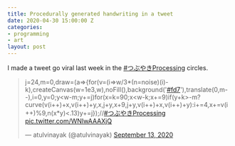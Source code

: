 ```yaml
---
title: Procedurally generated handwriting in a tweet
date: 2020-04-30 15:00:00 Z
categories:
- programming
- art
layout: post
---
```


I made a tweet go viral last week in the [#つぶやきProcessing](https://twitter.com/hashtag/%E3%81%A4%E3%81%B6%E3%82%84%E3%81%8DProcessing?src=hashtag_click) circles. 

<blockquote class="twitter-tweet"><p lang="cy" dir="ltr">j=24,m=0,draw=(a=&gt;{for(v=(i=&gt;w/3*(n=noise)(i)-k),createCanvas(w=1e3,w),noFill(),background(&#39;<a href="[https://twitter.com/hashtag/fd7?src=hash&amp;ref_src=twsrc%5Etfw](https://twitter.com/hashtag/fd7?src=hash&amp;ref_src=twsrc%5Etfw "https://twitter.com/hashtag/fd7?src=hash&amp;ref_src=twsrc%5Etfw")">#fd7</a>&#39;),translate(0,m--),i=0,y=0;y&lt;w-m;y+=j)for(x=k=90;x&lt;w-k;x+=9)if(y+k&gt;-m?curve(v(i++)+x,v(i++)+y,x,j+y,x+9,j+y,v(i++)+x,v(i++)+y):i+=4,x+=v(i++)%9,n(x*y)&lt;.13)y+=j});//<a href="[https://twitter.com/hashtag/%E3%81%A4%E3%81%B6%E3%82%84%E3%81%8DProcessing?src=hash&amp;ref_src=twsrc%5Etfw](https://twitter.com/hashtag/%E3%81%A4%E3%81%B6%E3%82%84%E3%81%8DProcessing?src=hash&amp;ref_src=twsrc%5Etfw "https://twitter.com/hashtag/%E3%81%A4%E3%81%B6%E3%82%84%E3%81%8DProcessing?src=hash&amp;ref_src=twsrc%5Etfw")">#つぶやきProcessing</a> <a href="https://t.co/WNIwAAAXjQ">pic.twitter.com/WNIwAAAXjQ</a></p>&mdash; atulvinayak (@atulvinayak) <a href="[https://twitter.com/atulvinayak/status/1305116417419653120?ref_src=twsrc%5Etfw](https://twitter.com/atulvinayak/status/1305116417419653120?ref_src=twsrc%5Etfw "https://twitter.com/atulvinayak/status/1305116417419653120?ref_src=twsrc%5Etfw")">September 13, 2020</a></blockquote> <script async src="[https://platform.twitter.com/widgets.js](https://platform.twitter.com/widgets.js "https://platform.twitter.com/widgets.js")" charset="utf-8"></script>